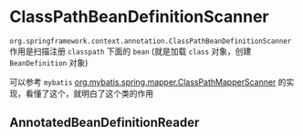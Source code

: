 # ClassPathBeanDefinitionScanner

`org.springframework.context.annotation.ClassPathBeanDefinitionScanner` 作用是扫描注册 `classpath` 下面的 `bean` (就是加载 `class` 对象，创建 `BeanDefinition` 对象)

可以参考 `mybatis` [org.mybatis.spring.mapper.ClassPathMapperScanner](../java/../../java/mybatis/mybatis-mapper-factory-bean.md) 的实现，看懂了这个，就明白了这个类的作用

## AnnotatedBeanDefinitionReader
